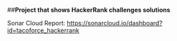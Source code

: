 ##**Project that shows HackerRank challenges solutions**

Sonar Cloud Report:
https://sonarcloud.io/dashboard?id=tacoforce_hackerrank